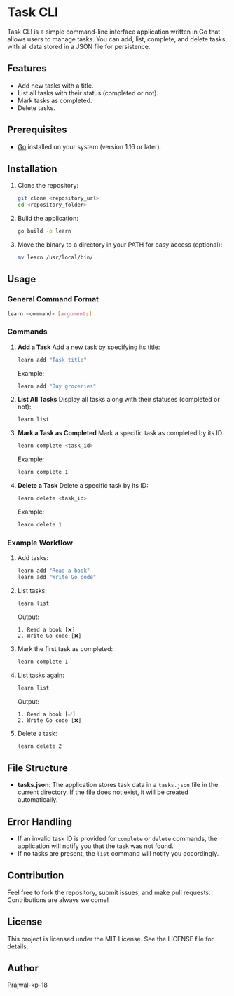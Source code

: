 # Task CLI

Task CLI is a simple command-line interface application written in Go that allows users to manage tasks. You can add, list, complete, and delete tasks, with all data stored in a JSON file for persistence.

## Features
- Add new tasks with a title.
- List all tasks with their status (completed or not).
- Mark tasks as completed.
- Delete tasks.

## Prerequisites
- [Go](https://golang.org/) installed on your system (version 1.16 or later).

## Installation
1. Clone the repository:
   ```bash
   git clone <repository_url>
   cd <repository_folder>
   ```

2. Build the application:
   ```bash
   go build -o learn
   ```

3. Move the binary to a directory in your PATH for easy access (optional):
   ```bash
   mv learn /usr/local/bin/
   ```

## Usage
### General Command Format
```bash
learn <command> [arguments]
```

### Commands
1. **Add a Task**
   Add a new task by specifying its title:
   ```bash
   learn add "Task title"
   ```
   Example:
   ```bash
   learn add "Buy groceries"
   ```

2. **List All Tasks**
   Display all tasks along with their statuses (completed or not):
   ```bash
   learn list
   ```

3. **Mark a Task as Completed**
   Mark a specific task as completed by its ID:
   ```bash
   learn complete <task_id>
   ```
   Example:
   ```bash
   learn complete 1
   ```

4. **Delete a Task**
   Delete a specific task by its ID:
   ```bash
   learn delete <task_id>
   ```
   Example:
   ```bash
   learn delete 1
   ```

### Example Workflow
1. Add tasks:
   ```bash
   learn add "Read a book"
   learn add "Write Go code"
   ```

2. List tasks:
   ```bash
   learn list
   ```
   Output:
   ```
   1. Read a book [❌]
   2. Write Go code [❌]
   ```

3. Mark the first task as completed:
   ```bash
   learn complete 1
   ```

4. List tasks again:
   ```bash
   learn list
   ```
   Output:
   ```
   1. Read a book [✅]
   2. Write Go code [❌]
   ```

5. Delete a task:
   ```bash
   learn delete 2
   ```

## File Structure
- **tasks.json**: The application stores task data in a `tasks.json` file in the current directory. If the file does not exist, it will be created automatically.

## Error Handling
- If an invalid task ID is provided for `complete` or `delete` commands, the application will notify you that the task was not found.
- If no tasks are present, the `list` command will notify you accordingly.

## Contribution
Feel free to fork the repository, submit issues, and make pull requests. Contributions are always welcome!

## License
This project is licensed under the MIT License. See the LICENSE file for details.

## Author
Prajwal-kp-18 

